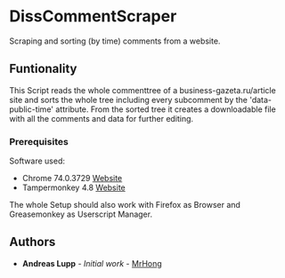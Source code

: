 # DissCommentScraper
Scraping and sorting (by time) comments from a website.

## Funtionality
This Script reads the whole commenttree of a business-gazeta.ru/article site and sorts the whole tree including every subcomment by the 'data-public-time' attribute. 
From the sorted tree it creates a downloadable file with all the comments and data for further editing.

### Prerequisites
Software used:
  - Chrome 74.0.3729 [Website](https://www.google.com/chrome/)
  - Tampermonkey 4.8 [Website](https://www.tampermonkey.net/)

The whole Setup should also work with Firefox as Browser and Greasemonkey as Userscript Manager.

## Authors

* **Andreas Lupp**   - *Initial work*    - [MrHong](https://github.com/MrHong)
